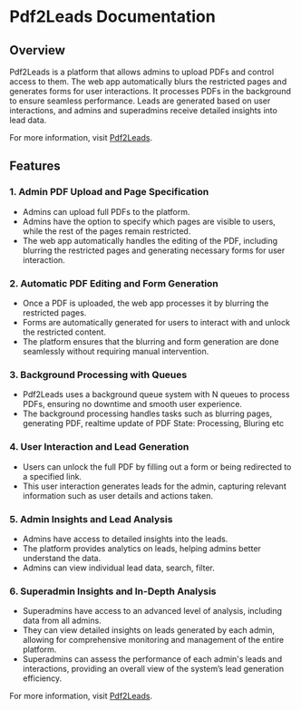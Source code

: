 # Pdf2Leads Documentation

## Overview
Pdf2Leads is a platform that allows admins to upload PDFs and control access to them. The web app automatically blurs the restricted pages and generates forms for user interactions. It processes PDFs in the background to ensure seamless performance. Leads are generated based on user interactions, and admins and superadmins receive detailed insights into lead data.

For more information, visit [Pdf2Leads](https://pdf2leads.com).

## Features

### 1. **Admin PDF Upload and Page Specification**
   - Admins can upload full PDFs to the platform.
   - Admins have the option to specify which pages are visible to users, while the rest of the pages remain restricted.
   - The web app automatically handles the editing of the PDF, including blurring the restricted pages and generating necessary forms for user interaction.

### 2. **Automatic PDF Editing and Form Generation**
   - Once a PDF is uploaded, the web app processes it by blurring the restricted pages.
   - Forms are automatically generated for users to interact with and unlock the restricted content.
   - The platform ensures that the blurring and form generation are done seamlessly without requiring manual intervention.

### 3. **Background Processing with Queues**
   - Pdf2Leads uses a background queue system with N queues to process PDFs, ensuring no downtime and smooth user experience.
   - The background processing handles tasks such as blurring pages, generating PDF, realtime update of PDF State: Processing, Bluring etc

### 4. **User Interaction and Lead Generation**
   - Users can unlock the full PDF by filling out a form or being redirected to a specified link.
   - This user interaction generates leads for the admin, capturing relevant information such as user details and actions taken.

### 5. **Admin Insights and Lead Analysis**
   - Admins have access to detailed insights into the leads.
   - The platform provides analytics on leads, helping admins better understand the data.
   - Admins can view individual lead data, search, filter.

### 6. **Superadmin Insights and In-Depth Analysis**
   - Superadmins have access to an advanced level of analysis, including data from all admins.
   - They can view detailed insights on leads generated by each admin, allowing for comprehensive monitoring and management of the entire platform.
   - Superadmins can assess the performance of each admin's leads and interactions, providing an overall view of the system’s lead generation efficiency.

For more information, visit [Pdf2Leads](https://pdf2leads.com).
